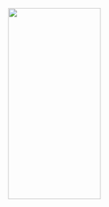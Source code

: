 <img src="https://user-images.githubusercontent.com/63710339/215708305-30a61f10-4127-4ba5-abad-6566d630fa0c.jpg" width="190" height="390" align="left">
